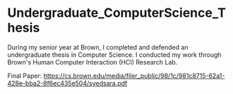 # Undergraduate_ComputerScience_Thesis


During my senior year at Brown, I completed and defended an undergraduate thesis in Computer Science. I conducted my work through Brown's Human Computer Interaction (HCI) Research Lab. 

Final Paper: https://cs.brown.edu/media/filer_public/98/1c/981c8715-62a1-428e-bba2-8f6ec435e504/syedsara.pdf
